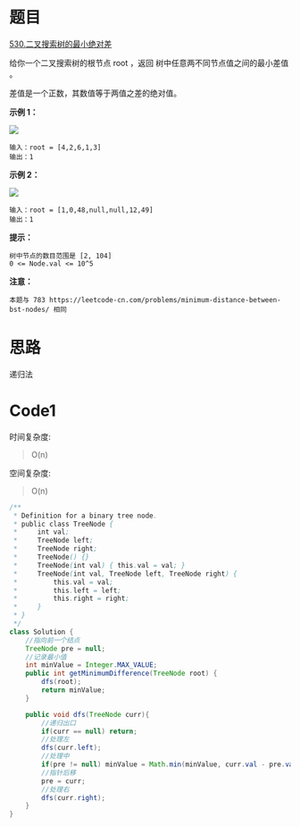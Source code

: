 # 题目
[530.二叉搜索树的最小绝对差](https://leetcode.cn/problems/minimum-absolute-difference-in-bst/)

给你一个二叉搜索树的根节点 root ，返回 树中任意两不同节点值之间的最小差值 。

差值是一个正数，其数值等于两值之差的绝对值。



**示例 1：**

![](https://assets.leetcode.com/uploads/2021/02/05/bst1.jpg)

``` 
输入：root = [4,2,6,1,3]
输出：1
```
**示例 2：**

![](https://assets.leetcode.com/uploads/2021/02/05/bst2.jpg)

``` 
输入：root = [1,0,48,null,null,12,49]
输出：1
```


**提示：**

``` 
树中节点的数目范围是 [2, 104]
0 <= Node.val <= 10^5
```


**注意：**

``` 
本题与 783 https://leetcode-cn.com/problems/minimum-distance-between-bst-nodes/ 相同
```

# 思路
递归法

# Code1

时间复杂度:
>O(n)
 
空间复杂度:
>O(n)

```java
/**
 * Definition for a binary tree node.
 * public class TreeNode {
 *     int val;
 *     TreeNode left;
 *     TreeNode right;
 *     TreeNode() {}
 *     TreeNode(int val) { this.val = val; }
 *     TreeNode(int val, TreeNode left, TreeNode right) {
 *         this.val = val;
 *         this.left = left;
 *         this.right = right;
 *     }
 * }
 */
class Solution {
    //指向前一个结点
    TreeNode pre = null;
    //记录最小值
    int minValue = Integer.MAX_VALUE;
    public int getMinimumDifference(TreeNode root) {
        dfs(root);
        return minValue;
    }

    public void dfs(TreeNode curr){
        //递归出口
        if(curr == null) return;
        //处理左
        dfs(curr.left);
        //处理中
        if(pre != null) minValue = Math.min(minValue, curr.val - pre.val);
        //指针后移
        pre = curr;
        //处理右
        dfs(curr.right);
    }
}
```